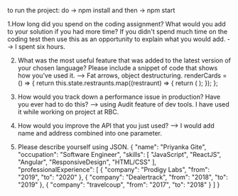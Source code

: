 to run the project: do -> npm install and then -> npm start

1.How long did you spend on the coding assignment? 
What would you add to your solution if you had more time? If you didn't spend much time on the coding test
then use this as an opportunity to explain what you would add.
--> I spent six hours. 

2. What was the most useful feature that was added to the latest version of your
chosen language? Please include a snippet of code that shows how you&#39;ve used
it.
--> Fat arrows, object destructuring.
renderCards = () => {
    return this.state.restraunts.map((restraunt) => {
      return (
        <Card
          image={restraunt.image_url}
          imageName={restraunt.name}
          rName={restraunt.name}
          rlocation={restraunt.address}
          key={restraunt.id}
        />
      );
    });
  };

3. How would you track down a performance issue in production? Have you ever
had to do this?
--> using Audit feature of dev tools. I have used it while working on project at RBC.

4. How would you improve the API that you just used?
--> I would add name and address combined into one parameter.

5. Please describe yourself using JSON.
{
  "name": "Priyanka Gite",
  "occupation": "Software Engineer",
  "skills": [
    "JavaScript",
    "ReactJS",
    "Angular",
    "ResponsiveDesign",
    "HTML/CSS"
  ],
  "professionalExperience": [
    { 
      "company": "Prodigy Labs", 
      "from": "2019", 
      "to": "2020" 
    },
    {
      "company": "Dealertrack",
      "from": "2018",
      "to": "2019"
    },
    {
      "company": "travelcoup",
      "from": "2017",
      "to": "2018"
    }
  ]
}
